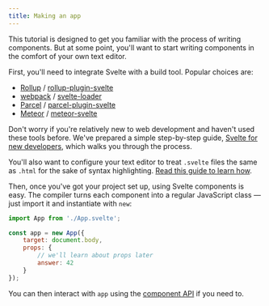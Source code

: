 ```yaml
---
title: Making an app
---
```


This tutorial is designed to get you familiar with the process of writing components. But at some point, you'll want to start writing components in the comfort of your own text editor.

First, you'll need to integrate Svelte with a build tool. Popular choices are:

* [Rollup](https://rollupjs.org) / [rollup-plugin-svelte](https://github.com/rollup/rollup-plugin-svelte)
* [webpack](https://webpack.js.org/) / [svelte-loader](https://github.com/sveltejs/svelte-loader)
* [Parcel](https://parceljs.org/) / [parcel-plugin-svelte](https://github.com/DeMoorJasper/parcel-plugin-svelte)
* [Meteor](https://www.meteor.com/) / [meteor-svelte](https://github.com/meteor-svelte/meteor-svelte)

Don't worry if you're relatively new to web development and haven't used these tools before. We've prepared a simple step-by-step guide, [Svelte for new developers](blog/svelte-for-new-developers), which walks you through the process.

You'll also want to configure your text editor to treat `.svelte` files the same as `.html` for the sake of syntax highlighting. [Read this guide to learn how](blog/setting-up-your-editor).

Then, once you've got your project set up, using Svelte components is easy. The compiler turns each component into a regular JavaScript class — just import it and instantiate with `new`:

```js
import App from './App.svelte';

const app = new App({
	target: document.body,
	props: {
		// we'll learn about props later
		answer: 42
	}
});
```

You can then interact with `app` using the [component API](docs#Client-side_component_API) if you need to.

